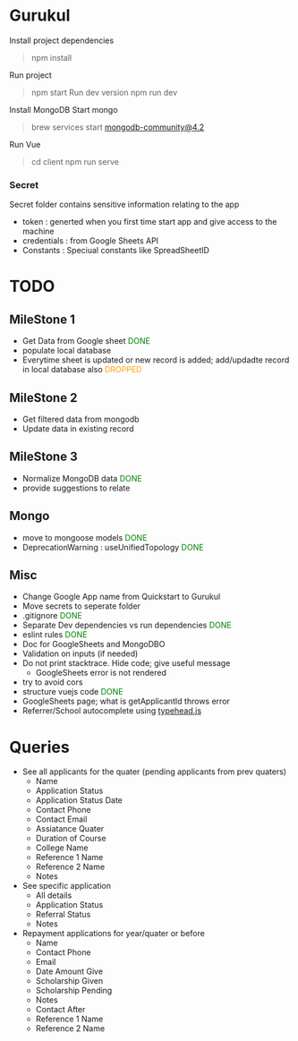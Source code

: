 # Gurukul

Install project dependencies
>npm install

Run project
>npm start
Run dev version
>npm run dev

Install MongoDB
Start mongo
>brew services start mongodb-community@4.2

Run Vue
>cd client
>npm run serve

### Secret
Secret folder contains sensitive information relating to the app
* token : generted when you first time start app and give access to the machine
* credentials : from Google Sheets API
* Constants : Speciual constants like SpreadSheetID

# TODO

## MileStone 1
* Get Data from Google sheet <span style="color:green">DONE</span>
* populate local database
* Everytime sheet is updated or new record is added; add/updadte record in local database also <span style="color:orange">DROPPED</span>

## MileStone 2
* Get filtered data from mongodb
* Update data in existing record

## MileStone 3
* Normalize MongoDB data <span style="color:green">DONE</span>
* provide suggestions to relate

## Mongo
* move to mongoose models <span style="color:green">DONE</span>
* DeprecationWarning : useUnifiedTopology <span style="color:green">DONE</span>

## Misc
* Change Google App name from Quickstart to Gurukul
* Move secrets to seperate folder
* .gitignore <span style="color:green">DONE</span>
* Separate Dev dependencies vs run dependencies <span style="color:green">DONE</span>
* eslint rules <span style="color:green">DONE</span>
* Doc for GoogleSheets and MongoDBO
* Validation on inputs (if needed)
* Do not print stacktrace. Hide code; give useful message
  * GoogleSheets error is not rendered
* try to avoid cors
* structure vuejs code <span style="color:green">DONE</span>
* GoogleSheets page; what is getApplicantId throws error
* Referrer/School autocomplete using [typehead.js](https://twitter.github.io/typeahead.js/)

# Queries

* See all applicants for the quater (pending applicants from prev quaters)
  * Name
  * Application Status
  * Application Status Date
  * Contact Phone
  * Contact Email
  * Assiatance Quater
  * Duration of Course
  * College Name
  * Reference 1 Name
  * Reference 2 Name
  * Notes
* See specific application
  * All details
  * Application Status
  * Referral Status
  * Notes
* Repayment applications for year/quater or before
  * Name
  * Contact Phone
  * Email
  * Date Amount Give
  * Scholarship Given
  * Scholarship Pending
  * Notes
  * Contact After
  * Reference 1 Name
  * Reference 2 Name

